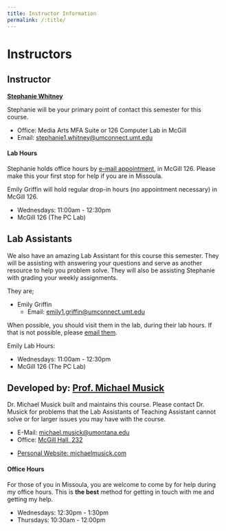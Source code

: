 ```yaml
---
title: Instructor Information
permalink: /:title/
---
```


# Instructors


## Instructor

**[Stephanie Whitney](mailto:stephanie1.whitney@umconnect.umt.edu)**

Stephanie will be your primary point of contact this semester for this course.

- Office: Media Arts MFA Suite or 126 Computer Lab in McGill
- Email: [stephanie1.whitney@umconnect.umt.edu](mailto:stephanie1.whitney@umconnect.umt.edu?cc=michael.musick@umontana.edu&subject=120%20Question)

#### Lab Hours

Stephanie holds office hours by [e-mail appointment](mailto:stephanie1.whitney@umconnect.umt.edu?cc=michael.musick@umontana.edu&subject=120%20office%20hours%20help), in McGill 126. Please make this your first stop for help if you are in Missoula.

Emily Griffin will hold regular drop-in hours (no appointment necessary) in McGill 126.

- Wednesdays: 11:00am - 12:30pm
- McGill 126 (The PC Lab)

<!-- - Thursday: 1:30pm - 5:00pm -->
<!-- - To Be Announced -->


## Lab Assistants

We also have an amazing Lab Assistant for this course this semester. They will be assisting with answering your questions and serve as another resource to help you problem solve. They will also be assisting Stephanie with grading your weekly assignments.

They are;

<!-- - Quinn Bruderer
    - Email: [quintin.bruderer@umconnect.umt.edu](mailto:emily1.griffin@umconnect.umt.edu,quintin.bruderer@umconnect.umt.edu?cc=stephanie1.whitney@umconnect.umt.edu,michael.musick@umontana.edu&subject=120%20Question) -->
- Emily Griffin
    - Email: [emily1.griffin@umconnect.umt.edu](mailto:emily1.griffin@umconnect.umt.edu,quintin.bruderer@umconnect.umt.edu?cc=stephanie1.whitney@umconnect.umt.edu,michael.musick@umontana.edu&subject=120%20Question)

When possible, you should visit them in the lab, during their lab hours. If that is not possible, please [email them](mailto:emily1.griffin@umconnect.umt.edu?cc=stephanie1.whitney@umconnect.umt.edu,michael.musick@umontana.edu&subject=120%20Question).

<!--
#### Lab Assistant Lab Hours

Quinn Lab Hours:

- Tuesdays: 1:30pm - 3:00pm
- To Be Announced
-->

Emily Lab Hours:

- Wednesdays: 11:00am - 12:30pm
- McGill 126 (The PC Lab)


## Developed by: [Prof. Michael Musick](https://michaelmusick.github.io/teaching)

Dr. Michael Musick built and maintains this course. Please contact Dr. Musick for problems that the Lab Assistants of Teaching Assistant cannot solve or for larger issues you may have with the course.

- E-Mail: [michael.musick@umontana.edu](mailto:michael.musick@umontana.edu?subject=120%20Question)
- Office: [McGill Hall, 232](https://www.google.com/maps/place/McGill+Hall,+32+Campus+Dr,+Missoula,+MT+59812/@46.8619179,-113.9857145,16.91z/data=!3m1!5s0x535dcc33c1f50273:0xb43516d74c13fb70!4m5!3m4!1s0x535dcc33c3d4cbd5:0xd77cd4f46bdf5b89!8m2!3d46.8624266!4d-113.9836088)
<!-- - [Teaching Website](https://michaelmusick.github.io/teaching) -->
- [Personal Website: michaelmusick.com](http://michaelmusick.com)


#### Office Hours

For those of you in Missoula, you are welcome to come by for help during my office hours. This is **the best** method for getting in touch with me and getting my help.

- Wednesdays: 12:30pm - 1:30pm
- Thursdays:  10:30am - 12:00pm
